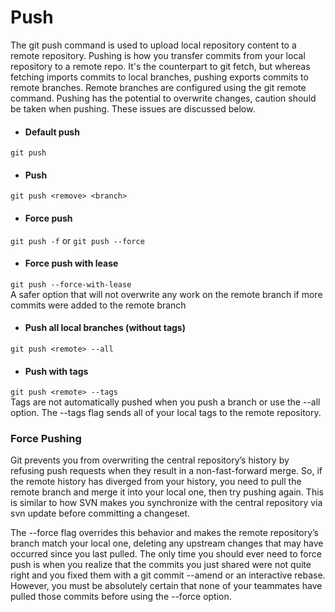 # Push

The git push command is used to upload local repository content to a remote repository. Pushing is how you transfer commits from your local repository to a remote repo. It's the counterpart to git fetch, but whereas fetching imports commits to local branches, pushing exports commits to remote branches. Remote branches are configured using the git remote command. Pushing has the potential to overwrite changes, caution should be taken when pushing. These issues are discussed below.

- #### Default push  
```git push```

- #### Push  
```git push <remove> <branch>```

- #### Force push  
```git push -f``` or ```git push --force```

- #### Force push with lease
```git push --force-with-lease```  
A safer option that will not overwrite any work on the remote branch if more commits were added to the remote branch

- #### Push all local branches (without tags)  
```git push <remote> --all```

- #### Push with tags  
```git push <remote> --tags```  
Tags are not automatically pushed when you push a branch or use the --all option. The --tags flag sends all of your local tags to the remote repository.

### Force Pushing
Git prevents you from overwriting the central repository’s history by refusing push requests when they result in a non-fast-forward merge. So, if the remote history has diverged from your history, you need to pull the remote branch and merge it into your local one, then try pushing again. This is similar to how SVN makes you synchronize with the central repository via svn update before committing a changeset.

The --force flag overrides this behavior and makes the remote repository’s branch match your local one, deleting any upstream changes that may have occurred since you last pulled. The only time you should ever need to force push is when you realize that the commits you just shared were not quite right and you fixed them with a git commit --amend or an interactive rebase. However, you must be absolutely certain that none of your teammates have pulled those commits before using the --force option.
